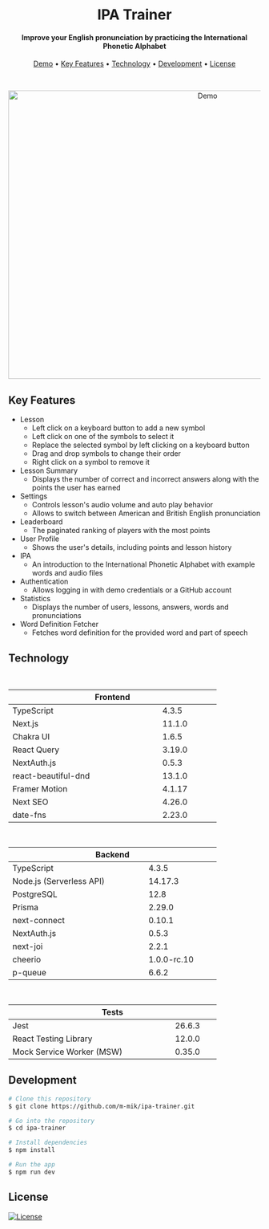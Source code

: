 
<h1 align="center">IPA Trainer</h1>

<h4 align="center">
Improve your English pronunciation by practicing the International Phonetic Alphabet
</h4>

<p align="center">
  <a href="https://ipa-trainer.vercel.app/" target="_blank">Demo</a> •
  <a href="#key-features">Key Features</a> •
  <a href="#technology">Technology</a> •  
  <a href="#development">Development</a> •
  <a href="#license">License</a>
</p>

<br />

<p align="center">
  <img width="780" height="575" src="https://user-images.githubusercontent.com/25752752/131999583-ffe65c01-e737-4598-80fc-24d37fd76108.gif" alt="Demo" />
</p>

## Key Features

* Lesson
  - Left click on a keyboard button to add a new symbol
  - Left click on one of the symbols to select it
  - Replace the selected symbol by left clicking on a keyboard button
  - Drag and drop symbols to change their order
  - Right click on a symbol to remove it
* Lesson Summary
  - Displays the number of correct and incorrect answers along with the points the user has earned
* Settings
  - Controls lesson's audio volume and auto play behavior
  - Allows to switch between American and British English pronunciation
* Leaderboard
  - The paginated ranking of players with the most points
* User Profile
  - Shows the user's details, including points and lesson history
* IPA
  - An introduction to the International Phonetic Alphabet with example words and audio files
* Authentication
  - Allows logging in with demo credentials or a GitHub account
* Statistics
  - Displays the number of users, lessons, answers, words and pronunciations
* Word Definition Fetcher
  - Fetches word definition for the provided word and part of speech

## Technology

<br />

<table>
  <thead>
    <tr>
      <th align="center" colspan="2" width="400">Frontend</th>
    </tr>
  </thead>
  <tbody>
    <tr>
      <td>TypeScript</td>
      <td>4.3.5</td>
    </tr>
    <tr>
      <td>Next.js</td>
      <td>11.1.0</td>
    </tr>
    <tr>
      <td>Chakra UI</td>
      <td>1.6.5</td>
    </tr>
    <tr>
      <td>React Query</td>
      <td>3.19.0</td>
    </tr>
    <tr>
      <td>NextAuth.js</td>
      <td>0.5.3</td>
    </tr>
    <tr>
      <td>react-beautiful-dnd</td>
      <td>13.1.0</td>
    </tr>
    <tr>
      <td>Framer Motion</td>
      <td>4.1.17</td>
    </tr>
    <tr>
      <td>Next SEO</td>
      <td>4.26.0</td>
    </tr>
    <tr>
      <td>date-fns</td>
      <td>2.23.0</td>
    </tr>
  </tbody>
</table>

<br />

<table>
  <thead>
    <tr>
      <th align="center" colspan="2" width="400">Backend</th>
    </tr>
  </thead>
  <tbody>
    <tr>
      <td>TypeScript</td>
      <td>4.3.5</td>
    </tr>
    <tr>
      <td>Node.js (Serverless API)</td>
      <td>14.17.3</td>
    </tr>
    <tr>
      <td>PostgreSQL</td>
      <td>12.8</td>
    </tr>
    <tr>
      <td>Prisma</td>
      <td>2.29.0</td>
    </tr>
    <tr>
      <td>next-connect</td>
      <td>0.10.1</td>
    </tr>
    <tr>
      <td>NextAuth.js</td>
      <td> 0.5.3</td>
    </tr>
    <tr>
      <td>next-joi</td>
      <td>2.2.1</td>
    </tr>
    <tr>
      <td>cheerio</td>
      <td>1.0.0-rc.10</td>
    </tr>
    <tr>
      <td>p-queue</td>
      <td>6.6.2</td>
    </tr>
  </tbody>
</table>

<br />

<table>
  <thead>
    <tr>
      <th align="center" colspan="2" width="400">Tests</th>
    </tr>
  </thead>
  <tbody>
    <tr>
      <td>Jest</td>
      <td>26.6.3</td>
    </tr>
    <tr>
      <td>React Testing Library</td>
      <td>12.0.0</td>
    </tr>
    <tr>
      <td>Mock Service Worker (MSW)</td>
      <td>0.35.0</td>
    </tr>
  </tbody>
</table>


## Development

```bash
# Clone this repository
$ git clone https://github.com/m-mik/ipa-trainer.git

# Go into the repository
$ cd ipa-trainer

# Install dependencies
$ npm install

# Run the app
$ npm run dev
```

## License
[![License](https://img.shields.io/badge/license-MIT-blue.svg)](/LICENSE)

